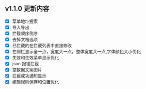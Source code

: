 v1.1.0 更新内容
---
- [x] 菜单地址搜索
- [x] 导入导出
- [x] 拦截顺序倒序
- [x] 去掉文档选项
- [x] 已拦截的在拦截列表中直接修改
- [x] 左侧栏显示全一点，宽度大一点，整体宽度大一点,字体颜色大小优化
- [x] 失效和生效菜单显示优化
- [x] json 报错拦截
- [x] 空数据文案图片
- [x] 拦截成功通知显示
- [x] 编辑规则保存和位置优化
